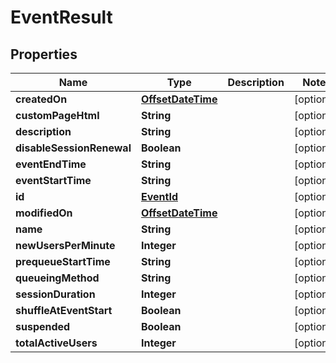 # EventResult

## Properties
Name | Type | Description | Notes
------------ | ------------- | ------------- | -------------
**createdOn** | [**OffsetDateTime**](OffsetDateTime.md) |  |  [optional]
**customPageHtml** | **String** |  |  [optional]
**description** | **String** |  |  [optional]
**disableSessionRenewal** | **Boolean** |  |  [optional]
**eventEndTime** | **String** |  |  [optional]
**eventStartTime** | **String** |  |  [optional]
**id** | [**EventId**](EventId.md) |  |  [optional]
**modifiedOn** | [**OffsetDateTime**](OffsetDateTime.md) |  |  [optional]
**name** | **String** |  |  [optional]
**newUsersPerMinute** | **Integer** |  |  [optional]
**prequeueStartTime** | **String** |  |  [optional]
**queueingMethod** | **String** |  |  [optional]
**sessionDuration** | **Integer** |  |  [optional]
**shuffleAtEventStart** | **Boolean** |  |  [optional]
**suspended** | **Boolean** |  |  [optional]
**totalActiveUsers** | **Integer** |  |  [optional]
